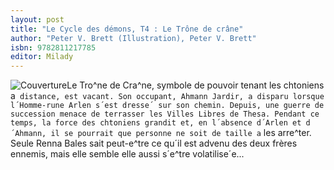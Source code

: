 ```yaml
---
layout: post
title: "Le Cycle des démons, T4 : Le Trône de crâne"
author: "Peter V. Brett (Illustration), Peter V. Brett"
isbn: 9782811217785
editor: Milady
---
```


![Couverture](/img/9782811217785.jpg)Le Tro^ne de Cra^ne, symbole de pouvoir tenant les chtoniens a` distance, est vacant. Son occupant, Ahmann Jardir, a disparu lorsque l´Homme-rune Arlen s´est dresse´ sur son chemin. Depuis, une guerre de succession menace de terrasser les Villes Libres de Thesa. Pendant ce temps, la force des chtoniens grandit et, en l´absence d´Arlen et d´Ahmann, il se pourrait que personne ne soit de taille a` les arre^ter. Seule Renna Bales sait peut-e^tre ce qu´il est advenu des deux frères ennemis, mais elle semble elle aussi s´e^tre volatilise´e...